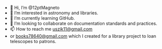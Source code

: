 - 👋 Hi, I’m @12ptMagneto
- 👀 I’m interested in astronomy and libraries.
- 🌱 I’m currently learning GitHub.
- 💞️ I’m looking to collaborate on documentation standards and practices.
- 📫 How to reach me uszik11@gmail.com 
- or books78640@gmail.com which I created for a library project to loan telescopes to patrons.

<!---
12ptMagneto/12ptMagneto is a ✨ special ✨ repository because its `README.md` (this file) appears on your GitHub profile.
You can click the Preview link to take a look at your changes.
--->
